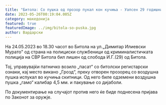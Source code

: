 ```yaml
---
title: "Битола: Со пушка од прозор пукал кон кучиња - Уапсен 29 годишник"
date: 2023-05-26T00:19:04.005Z
category: македонија
featured: true
featuredImage: ../img/bitola-so-puska.jpg
author: Вардарски
---
```

<!--StartFragment-->

На 24.05.2023 во 18.30 часот во Битола на ул.„Димитар Илиевски Мурато" од страна на полициски службеници од криминалистичката полиција на СВР Битола бил лишен од слобода И.Г.(29) од Битола.

Тој, управувајќи патничко возило „пасат“ со битолски регистарски ознаки, кај место викано „Грозд“, преку отворен прозорец со воздушна пушка испукал во кучиња скитници. Од него биле одземени воздушна пушка „гамо“ калибар 4,5 мм. и пакување со дијаболи.

По документирање на случајот против него ќе биде поднесена пријава по Законот за оружје.

<!--EndFragment-->